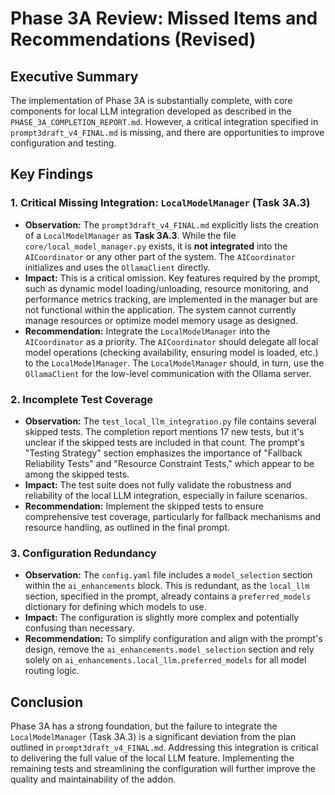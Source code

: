 # Phase 3A Review: Missed Items and Recommendations (Revised)

## Executive Summary

The implementation of Phase 3A is substantially complete, with core components for local LLM integration developed as described in the `PHASE_3A_COMPLETION_REPORT.md`. However, a critical integration specified in `prompt3draft_v4_FINAL.md` is missing, and there are opportunities to improve configuration and testing.

## Key Findings

### 1. **Critical Missing Integration: `LocalModelManager` (Task 3A.3)**

- **Observation:** The `prompt3draft_v4_FINAL.md` explicitly lists the creation of a `LocalModelManager` as **Task 3A.3**. While the file `core/local_model_manager.py` exists, it is **not integrated** into the `AICoordinator` or any other part of the system. The `AICoordinator` initializes and uses the `OllamaClient` directly.
- **Impact:** This is a critical omission. Key features required by the prompt, such as dynamic model loading/unloading, resource monitoring, and performance metrics tracking, are implemented in the manager but are not functional within the application. The system cannot currently manage resources or optimize model memory usage as designed.
- **Recommendation:** Integrate the `LocalModelManager` into the `AICoordinator` as a priority. The `AICoordinator` should delegate all local model operations (checking availability, ensuring model is loaded, etc.) to the `LocalModelManager`. The `LocalModelManager` should, in turn, use the `OllamaClient` for the low-level communication with the Ollama server.

### 2. **Incomplete Test Coverage**

- **Observation:** The `test_local_llm_integration.py` file contains several skipped tests. The completion report mentions 17 new tests, but it's unclear if the skipped tests are included in that count. The prompt's "Testing Strategy" section emphasizes the importance of "Fallback Reliability Tests" and "Resource Constraint Tests," which appear to be among the skipped tests.
- **Impact:** The test suite does not fully validate the robustness and reliability of the local LLM integration, especially in failure scenarios.
- **Recommendation:** Implement the skipped tests to ensure comprehensive test coverage, particularly for fallback mechanisms and resource handling, as outlined in the final prompt.

### 3. **Configuration Redundancy**

- **Observation:** The `config.yaml` file includes a `model_selection` section within the `ai_enhancements` block. This is redundant, as the `local_llm` section, specified in the prompt, already contains a `preferred_models` dictionary for defining which models to use.
- **Impact:** The configuration is slightly more complex and potentially confusing than necessary.
- **Recommendation:** To simplify configuration and align with the prompt's design, remove the `ai_enhancements.model_selection` section and rely solely on `ai_enhancements.local_llm.preferred_models` for all model routing logic.

## Conclusion

Phase 3A has a strong foundation, but the failure to integrate the `LocalModelManager` (Task 3A.3) is a significant deviation from the plan outlined in `prompt3draft_v4_FINAL.md`. Addressing this integration is critical to delivering the full value of the local LLM feature. Implementing the remaining tests and streamlining the configuration will further improve the quality and maintainability of the addon.

